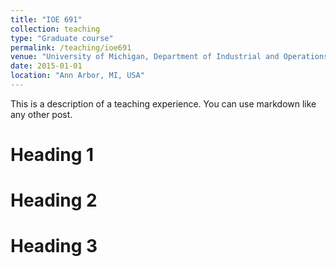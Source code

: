 ```yaml
---
title: "IOE 691"
collection: teaching
type: "Graduate course"
permalink: /teaching/ioe691
venue: "University of Michigan, Department of Industrial and Operations Engineering"
date: 2015-01-01
location: "Ann Arbor, MI, USA"
---
```


This is a description of a teaching experience. You can use markdown like any other post.

Heading 1
======

Heading 2
======

Heading 3
======
